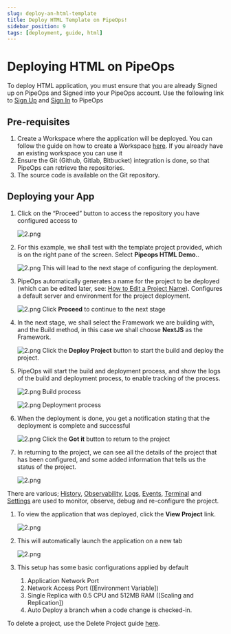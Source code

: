 ```yaml
---
slug: deploy-an-html-template
title: Deploy HTML Template on PipeOps!
sidebar_position: 9
tags: [deployment, guide, html]
---
```


# Deploying HTML on PipeOps

To deploy HTML application, you must ensure that you are already Signed up on PipeOps and Signed into your PipeOps account.
Use the following link to [Sign Up](https://console.pipeops.io/auth/signup) and [Sign In](https://console.pipeops.io/auth/signin) to PipeOps

## Pre-requisites

1. Create a Workspace where the application will be deployed. You can follow the guide on how to create a Workspace [here](/docs/Collaboration/workspaces#creating-a-new-workspace). If you already have an existing workspace you can use it
1. Ensure the Git (Github, Gitlab, Bitbucket) integration is done, so that PipeOps can retrieve the repositories.
1. The source code is available on the Git repository.

## Deploying your App

1. Click on the “Proceed” button to access the repository you have configured access to

   ![2.png](https://pub-30c11acc143348fcae20835653c5514d.r2.dev//20/34/proceed_51891a7d83.png)

1. For this example, we shall test with the template project provided, which is on the right pane of the screen. Select **Pipeops HTML Demo.**.

   ![2.png](https://pub-30c11acc143348fcae20835653c5514d.r2.dev//20/34/template_061e995a0b.png)
   This will lead to the next stage of configuring the deployment.

1. PipeOps automatically generates a name for the project to be deployed (which can be edited later, see: [How to Edit a Project Name](/docs/user-guides/Project/project-setting#general-settings)). Configures a default server and environment for the project deployment.

   ![2.png](https://pub-30c11acc143348fcae20835653c5514d.r2.dev//20/34/summary_4ab76b53c8.png)
   Click **Proceed** to continue to the next stage

1. In the next stage, we shall select the Framework we are building with, and the Build method, in this case we shall choose **NextJS** as the Framework.

   ![2.png](https://pub-30c11acc143348fcae20835653c5514d.r2.dev//20/34/build_Settings_1788b2c095.png)
   Click the **Deploy Project** button to start the build and deploy the project.

1. PipeOps will start the build and deployment process, and show the logs of the build and deployment process, to enable tracking of the process.

   ![2.png](https://pub-30c11acc143348fcae20835653c5514d.r2.dev//20/34/build_Logs_05043ce639.png)
   Build process

   ![2.png](https://pub-30c11acc143348fcae20835653c5514d.r2.dev//20/34/deployed_de592c98b7.png)
   Deployment process

1. When the deployment is done, you get a notification stating that the deployment is complete and successful

   ![2.png](https://pub-30c11acc143348fcae20835653c5514d.r2.dev//20/34/deployed_Modal_5c93d02e5c.png)
   Click the **Got it** button to return to the project

1. In returning to the project, we can see all the details of the project that has been configured, and some added information that tells us the status of the project.

   ![2.png](https://pub-30c11acc143348fcae20835653c5514d.r2.dev//20/34/overview_75827f76e8.png)

There are various; [History](/docs/user-guides/project/project-history), [Observability](/docs/user-guides/servers/server-observability), [Logs](/docs/user-guides/Project/logs-and-events#accessing-logs), [Events](/docs/user-guides/Project/logs-and-events#accessing-events), [Terminal](/docs/user-guides/project/terminal) and [Settings](/docs/user-guides/Project/project-setting) are used to monitor, observe, debug and re-configure the project.

1. To view the application that was deployed, click the **View Project** link.

   ![2.png](https://pub-30c11acc143348fcae20835653c5514d.r2.dev//20/34/view_Project_15079e6d20.png)

1. This will automatically launch the application on a new tab

   ![2.png](https://pub-30c11acc143348fcae20835653c5514d.r2.dev//20/34/sample_ca27f571b8.png)

1. This setup has some basic configurations applied by default
   1. Application Network Port
   1. Network Access Port ([Environment Variable])
   1. Single Replica with 0.5 CPU and 512MB RAM ([Scaling and Replication])
   1. Auto Deploy a branch when a code change is checked-in.

To delete a project, use the Delete Project guide [here](/docs/user-guides/Project/project-actions#delete-project).
